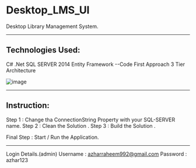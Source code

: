 # Desktop_LMS_UI
Desktop Library Management System.


--------------------------------------------------------------
Technologies Used:
--------------------------------------------------------------
C# .Net
SQL SERVER 2014
Entity Framework
--Code First Approach
3 Tier Architecture

![image](https://user-images.githubusercontent.com/70388351/126263571-84f232ec-e249-4d55-a05b-da884f19bda1.png)

--------------------------------------------------------------
Instruction:
--------------------------------------------------------------
Step 1 : Change tha ConnectionString Property with your SQL-SERVER name.
Step 2 : Clean the Solution . 
Step 3 : Build the Solution .

Final Step :
Start / Run the Application.

---------------------------------------------------------------
Login Details.(admin)
Username : azharraheem992@gmail.com
Password : azhar123
